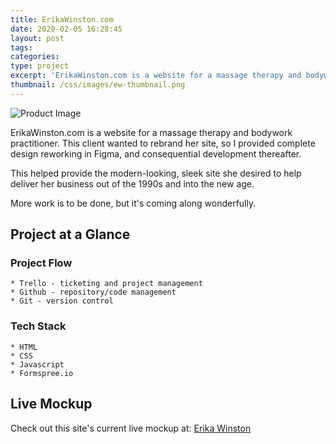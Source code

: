 ```yaml
---
title: ErikaWinston.com
date: 2020-02-05 16:28:45
layout: post
tags:
categories:
type: project
excerpt: 'ErikaWinston.com is a website for a massage therapy and bodywork practitioner.'
thumbnail: /css/images/ew-thumbnail.png
---
```

![Product Image](/css/images/ew-thumbnail.png "Site Excerpt")

ErikaWinston.com is a website for a massage therapy and bodywork practitioner. This client wanted to rebrand her site, so I provided complete design reworking in Figma, and consequential development thereafter. 

This helped provide the modern-looking, sleek site she desired to help deliver her business out of the 1990s and into the new age. 

More work is to be done, but it's coming along wonderfully. 

## Project at a Glance

### Project Flow
    * Trello - ticketing and project management
    * Github - repository/code management
    * Git - version control

### Tech Stack
    * HTML
    * CSS
    * Javascript
    * Formspree.io

## Live Mockup 
Check out this site's current live mockup at: [Erika Winston](https://ew.netlify.com) 
